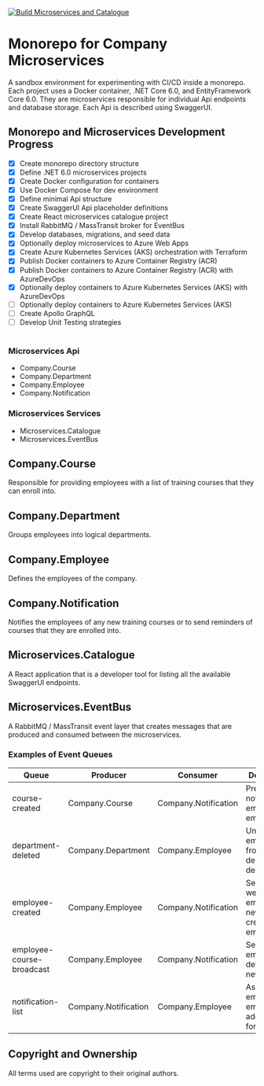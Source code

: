 [![Build Microservices and Catalogue](https://github.com/romayneeastmond/monorepo-microservices-demo/actions/workflows/monorepo-microservices-build.yml/badge.svg?branch=main)](https://github.com/romayneeastmond/monorepo-microservices-demo/actions/workflows/monorepo-microservices-build.yml)

# Monorepo for Company Microservices

A sandbox environment for experimenting with CI/CD inside a monorepo. Each project uses a Docker container, .NET Core 6.0, and EntityFramework Core 6.0. They are microservices responsible for individual Api endpoints and database storage. Each Api is described using SwaggerUI.

## Monorepo and Microservices Development Progress

- [x] Create monorepo directory structure
- [x] Define .NET 6.0 microservices projects
- [x] Create Docker configuration for containers
- [x] Use Docker Compose for dev environment
- [x] Define minimal Api structure
- [x] Create SwaggerUI Api placeholder definitions
- [x] Create React microservices catalogue project
- [x] Install RabbitMQ / MassTransit broker for EventBus
- [x] Develop databases, migrations, and seed data
- [x] Optionally deploy microservices to Azure Web Apps
- [x] Create Azure Kubernetes Services (AKS) orchestration with Terraform
- [x] Publish Docker containers to Azure Container Registry (ACR)
- [x] Publish Docker containers to Azure Container Registry (ACR) with AzureDevOps
- [x] Optionally deploy containers to Azure Kubernetes Services (AKS) with AzureDevOps
- [ ] Optionally deploy containers to Azure Kubernetes Services (AKS)
- [ ] Create Apollo GraphQL
- [ ] Develop Unit Testing strategies

#

### Microservices Api

- Company.Course
- Company.Department
- Company.Employee
- Company.Notification

### Microservices Services

- Microservices.Catalogue
- Microservices.EventBus

## Company.Course

Responsible for providing employees with a list of training courses that they can enroll into.

## Company.Department

Groups employees into logical departments.

## Company.Employee

Defines the employees of the company.

## Company.Notification

Notifies the employees of any new training courses or to send reminders of courses that they are enrolled into.

## Microservices.Catalogue

A React application that is a developer tool for listing all the available SwaggerUI endpoints.

## Microservices.EventBus

A RabbitMQ / MassTransit event layer that creates messages that are produced and consumed between the microservices.

### Examples of Event Queues

| Queue                     | Producer             | Consumer             | Description                                         |
| ------------------------- | -------------------- | -------------------- | --------------------------------------------------- |
| course-created            | Company.Course       | Company.Notification | Prepare a notification email list of employees      |
| department-deleted        | Company.Department   | Company.Employee     | Uncategorize employees from a deleted department    |
| employee-created          | Company.Employee     | Company.Notification | Sends a welcome email to a newly created employee   |
| employee-course-broadcast | Company.Employee     | Company.Notification | Sends an email with details of a new course         |
| notification-list         | Company.Notification | Company.Employee     | Asks for the employee email addresses for broadcast |

## Copyright and Ownership

All terms used are copyright to their original authors.
